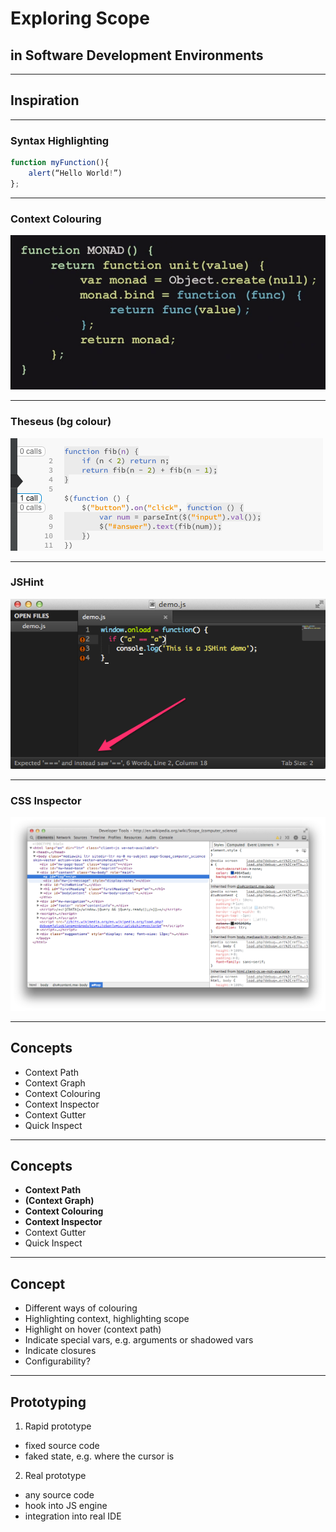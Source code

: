 # Exploring Scope

## in Software Development Environments

---

## Inspiration

---

### Syntax Highlighting

```javascript
function myFunction(){
	alert(“Hello World!”)
};
```

---

### Context Colouring

![inline](context.png)

---

### Theseus (bg colour)

![inline,200%](theseus.png)

---

### JSHint

![150%,inline](sublime-jshint.png)

---

### CSS Inspector

![inline,80%](devtools.png)

---

## Concepts

- Context Path
- Context Graph
- Context Colouring
- Context Inspector
- Context Gutter
- Quick Inspect

---

## Concepts

- **Context Path**
- **(Context Graph)**
- **Context Colouring**
- **Context Inspector**
- Context Gutter
- Quick Inspect

---

## Concept

- Different ways of colouring
- Highlighting context, highlighting scope
- Highlight on hover (context path)
- Indicate special vars, e.g. arguments or shadowed vars
- Indicate closures
- Configurability?

---

## Prototyping

1. Rapid prototype
  - fixed source code
  - faked state, e.g. where the cursor is
2. Real prototype
  - any source code
  - hook into JS engine
  - integration into real IDE